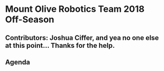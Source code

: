 # Mount Olive Robotics Team 2018 Off-Season
## Contributors: Joshua Ciffer, and yea no one else at this point... Thanks for the help.


## Agenda
